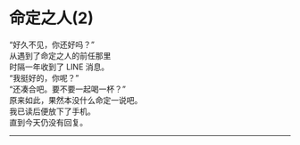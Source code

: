 # 命定之人(2)

“好久不见，你还好吗？”
\
从遇到了命定之人的前任那里
\
时隔一年收到了 LINE 消息。
\
“我挺好的，你呢？”
\
“还凑合吧。要不要一起喝一杯？”
\
原来如此，果然本没什么命定一说吧。
\
我已读后便放下了手机。
\
直到今天仍没有回复。














---
